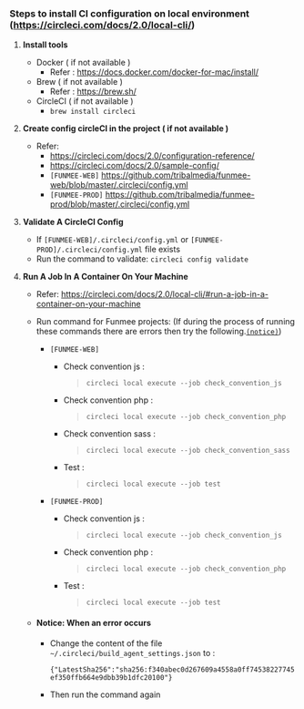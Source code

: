 ### Steps to install CI configuration on local environment (https://circleci.com/docs/2.0/local-cli/)
1. **Install tools** 
    - Docker ( if not available )
       - Refer : https://docs.docker.com/docker-for-mac/install/
    - Brew ( if not available )
       - Refer : https://brew.sh/
    - CircleCI ( if not available )
       - `brew install circleci`

2. **Create config circleCI in the project ( if not available )**
    - Refer: 
       - https://circleci.com/docs/2.0/configuration-reference/ 
       - https://circleci.com/docs/2.0/sample-config/
       - `[FUNMEE-WEB]` https://github.com/tribalmedia/funmee-web/blob/master/.circleci/config.yml
       - `[FUNMEE-PROD]` https://github.com/tribalmedia/funmee-prod/blob/master/.circleci/config.yml
3. **Validate A CircleCI Config**
    - If  ` [FUNMEE-WEB]/.circleci/config.yml ` or  ` [FUNMEE-PROD]/.circleci/config.yml ` file exists
    - Run the command to validate: 
       `circleci config validate`

4. **Run A Job In A Container On Your Machine**
    - Refer: https://circleci.com/docs/2.0/local-cli/#run-a-job-in-a-container-on-your-machine

    - Run command for Funmee projects: (If during the process of running these commands there are errors then try the following.[`(notice)`](#notice))
         - `[FUNMEE-WEB]`
            - Check convention js : 
              > `circleci local execute --job check_convention_js`
            - Check convention php : 
              > `circleci local execute --job check_convention_php`
            - Check convention sass : 
              > `circleci local execute --job check_convention_sass`
            - Test : 
              > `circleci local execute --job test`

        - `[FUNMEE-PROD]`
            - Check convention js : 
              > `circleci local execute --job check_convention_js`
            - Check convention php : 
              > `circleci local execute --job check_convention_php`
            - Test : 
              > `circleci local execute --job test`
    - #### Notice: When an error occurs<a name='notice'>
        - Change the content of the file `~/.circleci/build_agent_settings.json` to :   
        
            ``` {"LatestSha256":"sha256:f340abec0d267609a4558a0ff74538227745ef350ffb664e9dbb39b1dfc20100"} ```
            
        - Then run the command again
